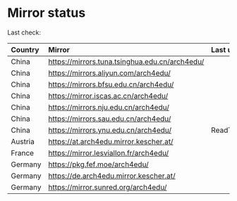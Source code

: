 <script src="./time.js"></script>
# Mirror status
Last check: <script type="text/javascript">localize(1683519692.6033683);</script>

|Country|Mirror|Last update|
|:------|:-----|:----------|
|China|https://mirrors.tuna.tsinghua.edu.cn/arch4edu/|<script type="text/javascript">localize(1683484123);</script>|
|China|https://mirrors.aliyun.com/arch4edu/|<script type="text/javascript">localize(1683484123);</script>|
|China|https://mirrors.bfsu.edu.cn/arch4edu/|<script type="text/javascript">localize(1683484123);</script>|
|China|https://mirror.iscas.ac.cn/arch4edu/|<script type="text/javascript">localize(1683484123);</script>|
|China|https://mirrors.nju.edu.cn/arch4edu/|<script type="text/javascript">localize(1683441250);</script>|
|China|https://mirrors.sau.edu.cn/arch4edu/|<script type="text/javascript">localize(1673850842);</script>|
|China|https://mirrors.ynu.edu.cn/arch4edu/|ReadTimeout|
|Austria|https://at.arch4edu.mirror.kescher.at/|<script type="text/javascript">localize(1683484123);</script>|
|France|https://mirror.lesviallon.fr/arch4edu/|<script type="text/javascript">localize(1683484123);</script>|
|Germany|https://pkg.fef.moe/arch4edu/|<script type="text/javascript">localize(1683484123);</script>|
|Germany|https://de.arch4edu.mirror.kescher.at/|<script type="text/javascript">localize(1683484123);</script>|
|Germany|https://mirror.sunred.org/arch4edu/|<script type="text/javascript">localize(1683484123);</script>|

<script src="./tablefilter/tablefilter.js"></script>
<script src="./table.js"></script>